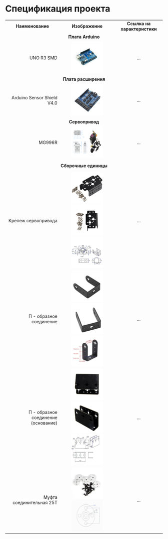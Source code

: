 # Спецификация проекта

<table>
  <tr>
    <td align="center"><b>Наименование</b></td>
    <td align="center"><b>Изображение</b></td>
    <td align="center"><b>Ссылка на характеристики</b></td>
  </tr>
  <tr>
    <td colspan="3" align="center" style="font-weight: bold; padding: 5px;">
      Плата Arduino
    </td>
  </tr>
  <tr>
    <td align="right">UNO R3 SMD</td>
    <td align="center">
      <img src="https://github.com/EngineerZavoda/ROSE-Robotic-Open-Source-Education/blob/7e3c9c5ac368eac7bc7e04337662036067c2f306/ROBO-HAND_BEGINNER/Image/Arduino/m_ARDUINO_UNO_R3_SMD.jpg" alt="MG996R Servomotor" width="100">
    </td>
    <td align="center">...</td>
  </tr>
  <tr>
    <td colspan="3" align="center" style="font-weight: bold; padding: 5px;">
      Плата расширения
    </td>
  </tr>
  <tr>
    <td align="right">Arduino Sensor Shield V4.0</td>
    <td align="center">
      <img src="https://github.com/EngineerZavoda/ROSE-Robotic-Open-Source-Education/blob/5d00aea50bddbc73fcd64591cdac5b0af67e36fd/ROBO-HAND_BEGINNER/Image/Arduino/m_SensorShield_0.jpg" alt="Arduino Sensor Shield" width="100">
    </td>
    <td align="center">...</td>
  </tr>
  
  <tr>
    <td colspan="3" align="center" style="font-weight: bold; padding: 5px;">
      Сервопривод
    </td>
  </tr>
  <tr>
    <td align="right">MG996R</td>
    <td align="center">
      <img src="https://github.com/EngineerZavoda/ROSE-Robotic-Open-Source-Education/blob/c3c93ec7b12a10ac33a1d8c87e175527dbc44067/ROBO-HAND_BEGINNER/Image/ServoMotor/m_MG996R_FIG1.png" alt="MG996R Servomotor" width="100">
    </td>
    <td align="center">...</td>
  </tr>
  <tr>
    <td colspan="3" align="center" style="font-weight: bold; padding: 10px;">
      Сборочные единицы
    </td>
  </tr>
  <tr>
    <td align="right">Крепеж сервопривода</td>
    <td align="center">
      <img src="https://github.com/EngineerZavoda/ROSE-Robotic-Open-Source-Education/blob/5d00aea50bddbc73fcd64591cdac5b0af67e36fd/ROBO-HAND_BEGINNER/Image/Bracing/Part_0/m_0.jpg" width="100">
      <img src="https://github.com/EngineerZavoda/ROSE-Robotic-Open-Source-Education/blob/5d00aea50bddbc73fcd64591cdac5b0af67e36fd/ROBO-HAND_BEGINNER/Image/Bracing/Part_0/m_1.jpg" width="100">
      <img src="https://github.com/EngineerZavoda/ROSE-Robotic-Open-Source-Education/blob/5d00aea50bddbc73fcd64591cdac5b0af67e36fd/ROBO-HAND_BEGINNER/Image/Bracing/Part_0/m_2.jpg" width="100">
    </td>
    <td align="center">...</td>
  </tr>
  <tr>
    <td align="right">П - образное соединение</td>
    <td align="center">
      <img src="https://github.com/EngineerZavoda/ROSE-Robotic-Open-Source-Education/blob/5d00aea50bddbc73fcd64591cdac5b0af67e36fd/ROBO-HAND_BEGINNER/Image/Bracing/Part_1/m_0.jpg" width="100">
      <img src="https://github.com/EngineerZavoda/ROSE-Robotic-Open-Source-Education/blob/5d00aea50bddbc73fcd64591cdac5b0af67e36fd/ROBO-HAND_BEGINNER/Image/Bracing/Part_1/m_1.jpg" width="100">
      <img src="https://github.com/EngineerZavoda/ROSE-Robotic-Open-Source-Education/blob/5d00aea50bddbc73fcd64591cdac5b0af67e36fd/ROBO-HAND_BEGINNER/Image/Bracing/Part_1/m_2.jpg" width="100">
    </td>
    <td align="center">...</td>
  </tr>
  <tr>
    <td align="right">П - образное соединение (основание)</td>
    <td align="center">
      <img src="https://github.com/EngineerZavoda/ROSE-Robotic-Open-Source-Education/blob/5d00aea50bddbc73fcd64591cdac5b0af67e36fd/ROBO-HAND_BEGINNER/Image/Bracing/Part_3/m_0.jpg" width="100">
      <img src="https://github.com/EngineerZavoda/ROSE-Robotic-Open-Source-Education/blob/5d00aea50bddbc73fcd64591cdac5b0af67e36fd/ROBO-HAND_BEGINNER/Image/Bracing/Part_3/m_1.jpg" width="100">
      <img src="https://github.com/EngineerZavoda/ROSE-Robotic-Open-Source-Education/blob/5d00aea50bddbc73fcd64591cdac5b0af67e36fd/ROBO-HAND_BEGINNER/Image/Bracing/Part_3/m_2.jpg" width="100"> 
    </td>
    <td align="center">...</td>
  </tr>
  <tr>
    <td align="right">Муфта соединительная 25T</td>
    <td align="center">
      <img src="https://github.com/EngineerZavoda/ROSE-Robotic-Open-Source-Education/blob/5d00aea50bddbc73fcd64591cdac5b0af67e36fd/ROBO-HAND_BEGINNER/Image/Bracing/Part_2/m_0.jpg" width="100">
      <img src="https://github.com/EngineerZavoda/ROSE-Robotic-Open-Source-Education/blob/5d00aea50bddbc73fcd64591cdac5b0af67e36fd/ROBO-HAND_BEGINNER/Image/Bracing/Part_2/m_1.jpg" width="100">
    </td>
    <td align="center">...</td>
  </tr>
</table>
